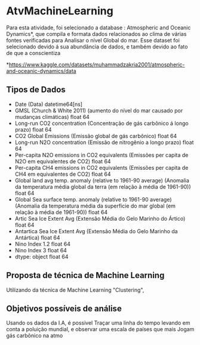  # AtvMachineLearning 
Para esta atividade, foi selecionado a database : Atmospheric and Oceanic Dynamics*, que compila e formata dados relacionados ao clima de várias fontes verificadas para Analisar o nível Global do mar. Esse dataset foi selecionado devido á sua abundância de dados, e também devido ao fato de que a conscientiza

*https://www.kaggle.com/datasets/muhammadzakria2001/atmospheric-and-oceanic-dynamics/data 
## Tipos de Dados
- Date (Data) datetime64[ns]   
- GMSL (Church & White 2011) (aumento do nível do mar causado por mudanças climáticas) float 64 
- Long-run CO2 concentration (Concentração de gás carbônico á longo prazo) float 64  
- CO2 Global Emissions (Emissão global de gás carbônico) float 64 
- Long-run N2O concentration (Emissão de nitrogênio a longo prazo)  float 64 
- Per-capita N2O emissions in CO2 equivalents (Emissões per capita de N2O em equivalentes de CO2) float 64 
- Per-capita CH4 emissions in CO2 equivalents  (Emissões per capita de CH4 em equivalentes de CO2) float 64 
- Global land avg temp. anomaly (relative to 1961-90 average) (Anomalia da temperatura média global da terra (em relação à média de 1961-90)) float 64  
- Global Sea surface temp. anomaly (relative to 1961-90 average) (Anomalia da temperatura média da superfície do mar global (em relação à média de 1961-90)) float 64 
- Artic Sea Ice Extent Avg (Extensão Média do Gelo Marinho do Ártico) float 64  
- Antartica Sea Ice Extent Avg (Extensão Média do Gelo Marinho da Antártica) float 64 
- Nino Index 1.2 float 64  
- Nino Index 3 float 64 
- dtype: object float 64 
## Proposta de técnica de Machine Learning
Utilizando da técnica de Machine Learning "Clustering", 
## Objetivos possíveis de análise

Usando os dados da I.A, é possivel Traçar uma linha do tempo levando em conta a poluição mundial, e observar uma escala de países que mais Jogam gás carbônico na atmo 


